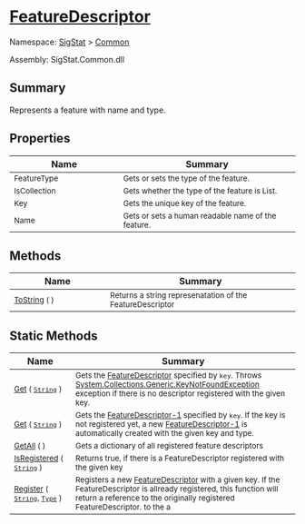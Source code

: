 # [FeatureDescriptor](./FeatureDescriptor.md)

Namespace: [SigStat]() > [Common](./README.md)

Assembly: SigStat.Common.dll

## Summary
Represents a feature with name and type.

## Properties

| Name | Summary | 
| --- | --- | 
| <sub>FeatureType</sub><img width=200 unselectable="on"/>  | <sub>Gets or sets the type of the feature.</sub><img width=200 unselectable="on"/>  | <br>
| <sub>IsCollection</sub><img width=200 unselectable="on"/>  | <sub>Gets whether the type of the feature is List.</sub><img width=200 unselectable="on"/>  | <br>
| <sub>Key</sub><img width=200 unselectable="on"/>  | <sub>Gets the unique key of the feature.</sub><img width=200 unselectable="on"/>  | <br>
| <sub>Name</sub><img width=200 unselectable="on"/>  | <sub>Gets or sets a human readable name of the feature.</sub><img width=200 unselectable="on"/>  | <br>


## Methods

| Name | Summary | 
| --- | --- | 
| <sub>[ToString](./Methods/FeatureDescriptor-100663418.md) (  )</sub><img width=200 unselectable="on"/>  | <sub>Returns a string represenatation of the FeatureDescriptor</sub><img width=200 unselectable="on"/>  | <br>


## Static Methods

| Name | Summary | 
| --- | --- | 
| <sub>[Get](./Methods/FeatureDescriptor-100663415.md) ( [`String`](https://docs.microsoft.com/en-us/dotnet/api/System.String) )</sub><img width=200 unselectable="on"/>  | <sub>Gets the [FeatureDescriptor](https://github.com/hargitomi97/sigstat/blob/master/docs/md/SigStat/Common/FeatureDescriptor.md) specified by `key`.  Throws [System.Collections.Generic.KeyNotFoundException](https://docs.microsoft.com/en-us/dotnet/api/System.Collections.Generic.KeyNotFoundException) exception if there is no descriptor registered with the given key.</sub><img width=200 unselectable="on"/>  | <br>
| <sub>[Get](./Methods/FeatureDescriptor-100663417.md) ( [`String`](https://docs.microsoft.com/en-us/dotnet/api/System.String) )</sub><img width=200 unselectable="on"/>  | <sub>Gets the [FeatureDescriptor-1](https://github.com/hargitomi97/sigstat/blob/master/docs/md/SigStat/Common/FeatureDescriptor-1.md) specified by `key`.  If the key is not registered yet, a new [FeatureDescriptor-1](https://github.com/hargitomi97/sigstat/blob/master/docs/md/SigStat/Common/FeatureDescriptor-1.md) is automatically created with the given key and type.</sub><img width=200 unselectable="on"/>  | <br>
| <sub>[GetAll](./Methods/FeatureDescriptor-100663416.md) (  )</sub><img width=200 unselectable="on"/>  | <sub>Gets a dictionary of all registered feature descriptors</sub><img width=200 unselectable="on"/>  | <br>
| <sub>[IsRegistered](./Methods/FeatureDescriptor-100663413.md) ( [`String`](https://docs.microsoft.com/en-us/dotnet/api/System.String) )</sub><img width=200 unselectable="on"/>  | <sub>Returns true, if there is a FeatureDescriptor registered with the given key</sub><img width=200 unselectable="on"/>  | <br>
| <sub>[Register](./Methods/FeatureDescriptor-100663414.md) ( [`String`](https://docs.microsoft.com/en-us/dotnet/api/System.String), [`Type`](https://docs.microsoft.com/en-us/dotnet/api/System.Type) )</sub><img width=200 unselectable="on"/>  | <sub>Registers a new [FeatureDescriptor](https://github.com/hargitomi97/sigstat/blob/master/docs/md/SigStat/Common/FeatureDescriptor.md) with a given key.  If the FeatureDescriptor is allready registered, this function will  return a reference to the originally registered FeatureDescriptor.  to the a</sub><img width=200 unselectable="on"/>  | <br>


